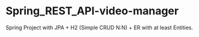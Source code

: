 # Spring_REST_API-video-manager
Spring Project with JPA + H2 (Simple CRUD N:N) + ER with at least Entities.
